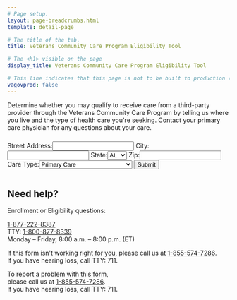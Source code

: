 ```yaml
---
# Page setup.
layout: page-breadcrumbs.html
template: detail-page

# The title of the tab.
title: Veterans Community Care Program Eligibility Tool

# The <h1> visible on the page
display_title: Veterans Community Care Program Eligibility Tool

# This line indicates that this page is not to be built to production (www.va.gov)
vagovprod: false
---
```


<div class="va-introtext" id="introtext">
Determine whether you may qualify to receive care from a third-party provider through the Veterans Community Care Program by telling us where you live and the type of health care you're seeking. Contact your primary care physician for any questions about your care.
</div>
<div class="feature">
	<h3><div id="result"></div></h3>
</div>
<div id="loading" style="display:none">
	<div class="vads-u-display--flex vads-u-justify-content--center vads-u-padding-y--5">
		<img src="https://prod-va-gov-assets.s3-us-gov-west-1.amazonaws.com/img/loading-state.svg" alt="Loading-Gif">
	</div>
</div>
<form id="address_form" name="address_form">
<label>Street Address:</label><input type="text" name="street" required autocomplete="address-line1" />
<label>City:</label><input type="text" name="city" required autocomplete="address-level2" />
<label>State:</label><select name="state" required autocomplete="address-level1" >
<option value="AL">
AL
</option>

<option value="AK">
AK
</option>

<option value="AR">
AR
</option>

<option value="AS">
AS
</option>

<option value="AZ">
AZ
</option>

<option value="CA">
CA
</option>

<option value="CO">
CO
</option>

<option value="CT">
CT
</option>

<option value="DC">
DC
</option>

<option value="DE">
DE
</option>

<option value="FL">
FL
</option>

<option value="GA">
GA
</option>

<option value="GU">
GU
</option>

<option value="HI">
HI
</option>

<option value="IA">
IA
</option>

<option value="ID">
ID
</option>

<option value="IL">
IL
</option>

<option value="IN">
IN
</option>

<option value="KS">
KS
</option>

<option value="KY">
KY
</option>

<option value="LA">
LA
</option>

<option value="MA">
MA
</option>

<option value="MD">
MD
</option>

<option value="ME">
ME
</option>

<option value="MI">
MI
</option>

<option value="MN">
MN
</option>

<option value="MO">
MO
</option>

<option value="MP">
MP
</option>

<option value="MS">
MS
</option>

<option value="MT">
MT
</option>

<option value="NC">
NC
</option>

<option value="NE">
NE
</option>

<option value="NH">
NH
</option>

<option value="NJ">
NJ
</option>

<option value="NM">
NM
</option>

<option value="NV">
NV
</option>

<option value="NY">
NY
</option>

<option value="ND">
ND
</option>

<option value="OH">
OH
</option>

<option value="OK">
OK
</option>

<option value="OR">
OR
</option>

<option value="PA">
PA
</option>

<option value="PR">
PR
</option>

<option value="RI">
RI
</option>

<option value="SC">
SC
</option>

<option value="SD">
SD
</option>

<option value="TN">
TN
</option>

<option value="TX">
TX
</option>

<option value="UM">
UM
</option>

<option value="UT">
UT
</option>

<option value="VT">
VT
</option>

<option value="VA">
VA
</option>

<option value="VI">
VI
</option>

<option value="WA">
WA
</option>

<option value="WI">
WI
</option>

<option value="WV">
WV
</option>

<option value="WY">
WY
</option>
</select>
<label>Zip:</label><input type="text" name="postal" required autocomplete="postal-code" />
<label>Care Type:</label><select name="care_type" required>
<option value="primary">
Primary Care
</option>

<option value="mental">
Mental Health Care
</option>

<option value="extended">
Non-Institutional Extended Care
</option>

<option value="other">
Other
</option>
</select>
<input type="submit" value="Submit" />
</form>
<script src="https://veteligibilitystatus.com/js/jquery-3.3.1.min.js" type="text/javascript"></script>
<script type="text/javascript">
$('#address_form').submit(function(e) {
		e.preventDefault();
		var data = {};
		var Form = this;
		$.each(this.elements, function(i, v) {
			var input = $(v);
			data[input.attr("name")] = input.val();
			delete data["undefined"];
		});
		$.ajax({
			type: 'POST',
			url: 'https://veteligibilitystatus.com/eligibility',
			dataType: 'json',
			contentType: 'application/json; charset=utf-8',
			data: JSON.stringify(data),
			context: Form,
			success: function(callback) {
			console.log(callback);
			if (callback.eligible) {
				$(this).text('')
				$("#result").append('Based on the information you provided, you are eligible for the Veterans Community Care Program.')
			}
			else {
				$(this).text('')
				$("#result").append('Based on the information you provided, you may be eligible for the Veterans Community Care Program. Contact your primary care physician for more information.')
			}
		},
		error: function() {
			$(this).text('')
			$("#result").append("Based on the information you provided, we were unable to determine your eligibility for the Veterans Community Care Program. Contact your primary care physician for more information.");
		}
		});
	});
</script>
<div class="usa-width-two-thirds medium-8 columns">
	<div class="help-footer-box"><h2 class="help-heading">Need help?</h2>
		<div><p class="help-talk">Enrollment or Eligibility questions:</p>
		<p class="help-phone-number">
		<a class="help-phone-number-link" href="tel:+1-877-222-8387">1-877-222-8387</a>
		<br>TTY: <a class="help-phone-number-link" href="tel:+18008778339">1-800-877-8339</a>
		<br>Monday – Friday, 8:00 a.m. – 8:00 p.m. (ET)</p><p class="help-talk">If this form isn't working right for you, please <span>call us at <a href="tel:18555747286">1-855-574-7286</a>.
		<br>If you have hearing loss, call TTY: 711.</span></p>
		</div><p class="help-talk">To report a problem with this form,<br>please <span>call us at <a href="tel:18555747286">1-855-574-7286</a>.
		<br>If you have hearing loss, call TTY: 711.</span></p>
	</div>
</div>
<script language="javascript" type="text/javascript">
$(document).ready(function () {
    $(document).ajaxStart(function () {
        $("#loading").show();
		$("#address_form").hide();
    }).ajaxStop(function () {
        $("#loading").hide();
	$("#address_form").show();
	$("#introtext").hide();
    });
});
</script>

